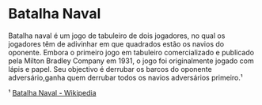 # Batalha Naval

Batalha naval é um jogo de tabuleiro de dois jogadores, no qual os jogadores têm de adivinhar em que quadrados estão os navios do oponente. Embora o primeiro jogo em tabuleiro comercializado e publicado pela Milton Bradley Company em 1931, o jogo foi originalmente jogado com lápis e papel. Seu objectivo é derrubar os barcos do oponente adversário,ganha quem derrubar todos os navios adversários primeiro.¹

¹ [Batalha Naval - Wikipedia](https://pt.wikipedia.org/wiki/Batalha_naval_(jogo))
